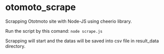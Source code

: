# otomoto_scrape
Scrapping Ototmoto site with Node-JS using cheerio library.

Run the script by this comand: `node scrape.js`

Scrapping will start and the datas will be saved into csv file in result_data directory.
